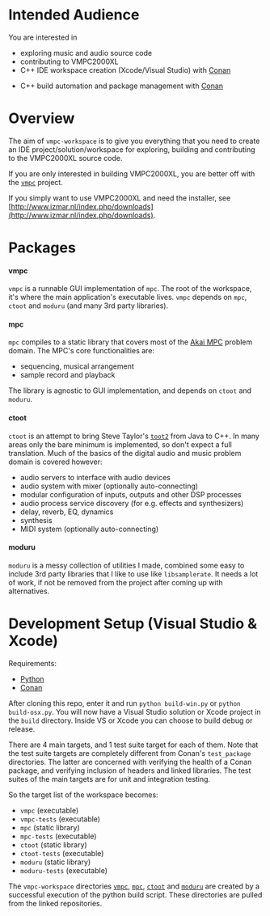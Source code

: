 # Intended Audience

You are interested in

* exploring music and audio source code
* contributing to VMPC2000XL
* C++ IDE workspace creation (Xcode/Visual Studio) with [Conan](https://conan.io/)

- C++ build automation and package management with [Conan](https://conan.io/)

  

# Overview

The aim of `vmpc-workspace` is to give you everything that you need to create an IDE project/solution/workspace for exploring, building and contributing to the VMPC2000XL source code.

If you are only interested in building VMPC2000XL, you are better off with the [`vmpc`](https://github.com/izzyreal/vmpc) project.

If you simply want to use VMPC2000XL and need the installer, see [http://www.izmar.nl/index.php/downloads](http://www.izmar.nl/index.php/downloads).



# Packages

#### vmpc

`vmpc` is a runnable GUI implementation of `mpc`. The root of the workspace, it's where the main application's executable lives. `vmpc` depends on `mpc`, `ctoot` and `moduru` (and many 3rd party libraries).

#### mpc

`mpc` compiles to a static library that covers most of the [Akai MPC](https://en.wikipedia.org/wiki/Akai_MPC) problem domain. The MPC's core functionalities are:

- sequencing, musical arrangement
- sample record and playback

The library is agnostic to GUI implementation, and depends on `ctoot` and `moduru`.

#### ctoot

`ctoot` is an attempt to bring Steve Taylor's [`toot2`](https://github.com/toot/toot2) from Java to C++. In many areas only the bare minimum is implemented, so don't expect a full translation. Much of the basics of the digital audio and music problem domain is covered however:

- audio servers to interface with audio devices
- audio system with mixer (optionally auto-connecting)
- modular configuration of inputs, outputs and other DSP processes
- audio process service discovery (for e.g. effects and synthesizers)
- delay, reverb, EQ, dynamics
- synthesis
- MIDI system (optionally auto-connecting)

#### moduru

`moduru` is a messy collection of utilities I made, combined some easy to include 3rd party libraries that I like to use like `libsamplerate`. It needs a lot of work, if not be removed from the project after coming up with alternatives.



# Development Setup (Visual Studio & Xcode)

Requirements:

- [Python](https://www.python.org/downloads/)
- [Conan](https://docs.conan.io/en/latest/installation.html)

After cloning this repo, enter it and run `python build-win.py` or `python build-osx.py`. You will now have a Visual Studio solution or Xcode project in the `build` directory. Inside VS or Xcode you can choose to build debug or release.

There are 4 main targets, and 1 test suite target for each of them. Note that the test suite targets are completely different from Conan's `test_package` directories. The latter are concerned with verifying the health of a Conan package, and verifying inclusion of headers and linked libraries. The test suites of the main targets are for unit and integration testing.

So the target list of the workspace becomes:

- `vmpc` (executable) 
- `vmpc-tests` (executable)
- `mpc` (static library)
- `mpc-tests` (executable)
- `ctoot` (static library)
- `ctoot-tests` (executable)
- `moduru` (static library)
- `moduru-tests` (executable)

The `vmpc-workspace` directories [`vmpc`](https://github.com/izzyreal/vmpc), [`mpc`](https://github.com/izzyreal/mpc), [`ctoot`](https://github.com/izzyreal/ctoot) and [`moduru`](https://github.com/izzyreal/moduru) are created by a successful execution of the python build script. These directories are pulled from the linked repositories.